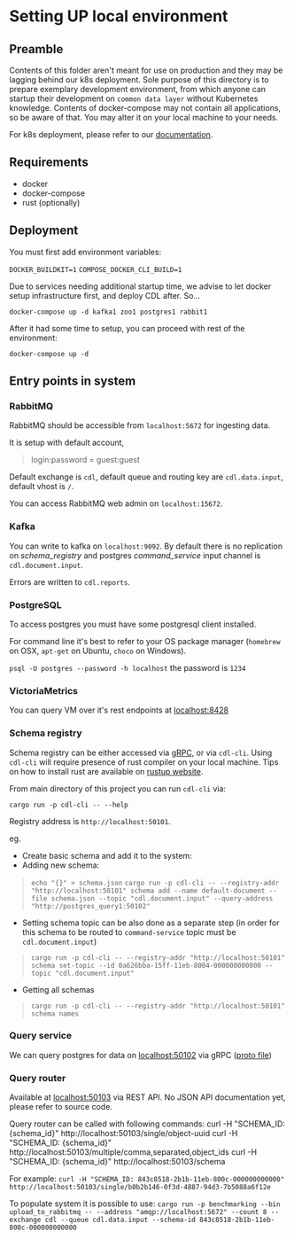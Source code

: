 # Setting UP local environment

## Preamble

Contents of this folder aren't meant for use on production and they may be lagging behind our k8s deployment.
Sole purpose of this directory is to prepare exemplary development environment, from which anyone can startup their development on
`common data layer` without Kubernetes knowledge. Contents of docker-compose may not contain all applications, so be aware of that. You may alter it
on your local machine to your needs.

For k8s deployment, please refer to our [documentation](../../docs/K8s-Local-Deployment.md).

## Requirements
* docker
* docker-compose
* rust (optionally)

## Deployment
You must first add environment variables:

`DOCKER_BUILDKIT=1`
`COMPOSE_DOCKER_CLI_BUILD=1`

Due to services needing additional startup time, we advise to let docker setup infrastructure first, and deploy CDL after. So...

`docker-compose up -d kafka1 zoo1 postgres1 rabbit1`

After it had some time to setup, you can proceed with rest of the environment:

`docker-compose up -d`

## Entry points in system
### RabbitMQ

RabbitMQ should be accessible from `localhost:5672` for ingesting data.

It is setup with default account,
> login:password = guest:guest

Default exchange is `cdl`, default queue and routing key are `cdl.data.input`, default vhost is `/`.

You can access RabbitMQ web admin on `localhost:15672`.

### Kafka

You can write to kafka on `localhost:9092`.
By default there is no replication on *schema_registry* and postgres *command_service* input channel is `cdl.document.input`.

Errors are written to `cdl.reports`.

### PostgreSQL

To access postgres you must have some postgresql client installed.

For command line it's best to refer to your OS package manager (`homebrew` on OSX, `apt-get` on Ubuntu, `choco` on Windows).

`psql -U postgres --password -h localhost`
the password is `1234`

### VictoriaMetrics

You can query VM over it's rest endpoints at [localhost:8428](http://localhost:8428)

### Schema registry
Schema registry can be either accessed via [gRPC](../../schema-registry/proto/registry.proto), or via `cdl-cli`. Using `cdl-cli` will require presence of rust compiler on your local machine.
Tips on how to install rust are available on [rustup website](https://rustup.rs/).

From main directory of this project you can run `cdl-cli` via:

`cargo run -p cdl-cli -- --help`

Registry address is `http://localhost:50101`.

eg.

* Create basic schema and add it to the system:
* Adding new schema:
> `echo "{}" > schema.json`
> `cargo run -p cdl-cli -- --registry-addr "http://localhost:50101" schema add --name default-document --file schema.json --topic "cdl.document.input" --query-address "http://postgres_query1:50102"`

* Setting schema topic can be also done as a separate step (in order for this schema to be routed to `command-service` topic must be `cdl.document.input`)
> `cargo run -p cdl-cli -- --registry-addr "http://localhost:50101" schema set-topic --id 0a626bba-15ff-11eb-8004-000000000000 --topic "cdl.document.input"`

* Getting all schemas
> `cargo run -p cdl-cli -- --registry-addr "http://localhost:50101" schema names`

### Query service

We can query postgres for data on [localhost:50102](http://localhost:50102) via gRPC ([proto file](../../query-service/proto/query.proto))

### Query router

Available at [localhost:50103](http://localhost:50103) via REST API. No JSON API documentation yet, please refer to source code.

Query router can be called with following commands:
curl -H "SCHEMA_ID: {schema_id}" http://localhost:50103/single/object-uuid
curl -H "SCHEMA_ID: {schema_id}" http://localhost:50103/multiple/comma,separated,object_ids
curl -H "SCHEMA_ID: {schema_id}" http://localhost:50103/schema

For example:
`curl -H "SCHEMA_ID: 843c8518-2b1b-11eb-800c-000000000000" http://localhost:50103/single/b0b2b146-0f3d-4887-94d3-7b5088a6f12e`


To populate system it is possible to use:
`cargo run -p benchmarking --bin upload_to_rabbitmq -- --address "amqp://localhost:5672" --count 8 --exchange cdl --queue cdl.data.input --schema-id 843c8518-2b1b-11eb-800c-000000000000`
